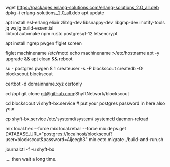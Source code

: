 wget https://packages.erlang-solutions.com/erlang-solutions_2.0_all.deb
dpkg -i erlang-solutions_2.0_all.deb
apt update

apt install esl-erlang elixir  zlib1g-dev libsnappy-dev libgmp-dev inotify-tools jq wajig build-essential \
			 libtool automake npm rustc postgresql-12 letsencrypt

apt install ngrep pwgen figlet screen


figlet machinename /etc/motd
echo machinename >/etc/hostname
apt -y upgrade && apt clean && reboot

su - postgres
pwgen 8 1 
createuser -s -P blockscout
createdb -O blockscout blockscout

certbot -d domainname.xyz certonly


cd /opt
git clone git@github.com:ShyftNetwork/blockscout

cd blockscout
vi shyft-bx.service     # put your postgres password in here also your 

cp shyft-bx.service /etc/systemd/system/
systemctl daemon-reload

mix local.hex --force
mix local.rebar --force
mix deps.get
DATABASE_URL="postgres://localhost/blockscout?user=blockscout&password=Aijeegh3" mix ecto.migrate
./build-and-run.sh

journalctl -f -u shyft-bx

.... then wait a long time.



